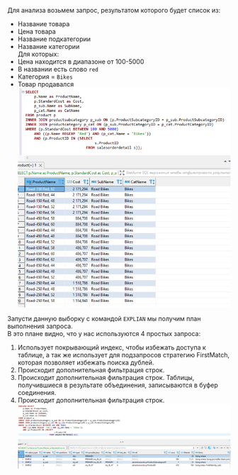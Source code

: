 Для анализа возьмем запрос, результатом которого будет список из:
 - Название товара
 - Цена товара
 - Название подкатегории
 - Название категории  
Для которых:
 - Цена находится в диапазоне от 100-5000
 - В названии есть слово `red`
 - Категория = `Bikes`  
 - Товар продавался  
 ![](https://github.com/nikerov-kirill/OtusDB_2021/blob/master/%D0%90%D0%BD%D0%B0%D0%BB%D0%B8%D0%B7%20%D0%B8%20%D0%BF%D1%80%D0%BE%D1%84%D0%B8%D0%BB%D0%B8%D1%80%D0%BE%D0%B2%D0%B0%D0%BD%D0%B8%D0%B5%20%D0%B7%D0%B0%D0%BF%D1%80%D0%BE%D1%81%D0%B0%20MySQL/Screenshot_1.png)  
 
 Запусти данную выборку с командой `EXPLIAN` мы получим план выполнения запроса.  
 В это плане видно, что у нас используются 4 простых запроса:
 1) Использует покрывающий индекс, чтобы избежать доступа к таблице, а так же использует для подзапросов стратегию FirstMatch, которая позволяет избежать поиска дублей.
 2) Происходит дополнительная фильтрация строк.
 3) Происходит дополнительная фильтрация строк. Таблицы, получившиеся в результате объединения, записываются в буфер соединения.
 4) Происходит дополнительная фильтрация строк.
 ![](https://github.com/nikerov-kirill/OtusDB_2021/blob/master/%D0%90%D0%BD%D0%B0%D0%BB%D0%B8%D0%B7%20%D0%B8%20%D0%BF%D1%80%D0%BE%D1%84%D0%B8%D0%BB%D0%B8%D1%80%D0%BE%D0%B2%D0%B0%D0%BD%D0%B8%D0%B5%20%D0%B7%D0%B0%D0%BF%D1%80%D0%BE%D1%81%D0%B0%20MySQL/Screenshot_2.png)  
